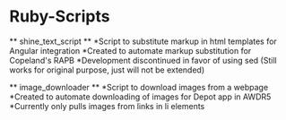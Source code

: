# Ruby-Scripts

** shine_text_script **
*Script to substitute markup in html templates for Angular integration
*Created to automate markup substitution for Copeland's RAPB
*Development discontinued in favor of using sed (Still works for original purpose, just will not be extended)


** image_downloader **
*Script to download images from a webpage
*Created to automate downloading of images for Depot app in AWDR5
*Currently only pulls images from links in li elements
